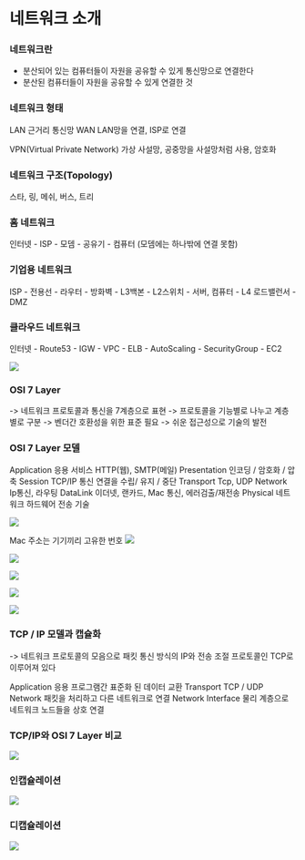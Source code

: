 # 네트워크 소개

### 네트워크란
- 분산되어 있는 컴퓨터들이 자원을 공유할 수 있게 통신망으로 연결한다
- 분산된 컴퓨터들이 자원을 공유할 수 있게 연결한 것

### 네트워크 형태
LAN 근거리 통신망
WAN LAN망을 연결, ISP로 연결

VPN(Virtual Private Network) 가상 사설망, 공중망을 사설망처럼 사용, 암호화

### 네트워크 구조(Topology)

스타, 링, 메쉬, 버스, 트리

### 홈 네트워크
인터넷 - ISP - 모뎀 - 공유기 - 컴퓨터
(모뎀에는 하나밖에 연결 못함)

### 기업용 네트워크
ISP - 전용선 - 라우터 - 방화벽 
                        - L3백본 - L2스위치 - 서버, 컴퓨터 
                        -  L4 로드밸런서 - DMZ

### 클라우드 네트워크 
인터넷 - Route53 - IGW - VPC - ELB - AutoScaling - SecurityGroup - EC2

![](2021-12-07-20-23-49.png)

### OSI 7 Layer
-> 네트워크 프로토콜과 통신을 7계층으로 표현
-> 프로토콜을 기능별로 나누고 계층 별로 구분
-> 벤더간 호환성을 위한 표준 필요 -> 쉬운 접근성으로 기술의 발전

### OSI 7 Layer 모델
Application 응용 서비스 HTTP(웹), SMTP(메일)
Presentation 인코딩 / 암호화 / 압축
Session   TCP/IP 통신 연결을 수립/ 유지 / 중단
Transport Tcp, UDP
Network Ip통신, 라우팅
DataLink 이더넷, 랜카드, Mac 통신, 에러검출/재전송
Physical 네트워크 하드웨어 전송 기술

![](2021-12-07-20-28-51.png)

Mac 주소는 기기끼리 고유한 번호
![](2021-12-07-20-29-34.png)

![](2021-12-07-20-30-09.png)

![](2021-12-07-20-30-41.png)

![](2021-12-07-20-31-45.png)

![](2021-12-07-20-32-54.png)


### TCP / IP 모델과 캡슐화
-> 네트워크 프로토콜의 모음으로 패킷 통신 방식의 IP와 전송 조절 프로토콜인 TCP로 이루어져 있다

Application 응용 프로그램간 표준화 된 데이터 교환
Transport TCP / UDP
Network 패킷을 처리하고 다른 네트워크로 연결
Network Interface 물리 계층으로 네트워크 노드들을 상호 연결

### TCP/IP와 OSI 7 Layer 비교

![](2021-12-07-20-36-19.png)

### 인캡슐레이션

![](2021-12-07-20-37-40.png)

### 디캡슐레이션

![](2021-12-07-20-38-37.png)

